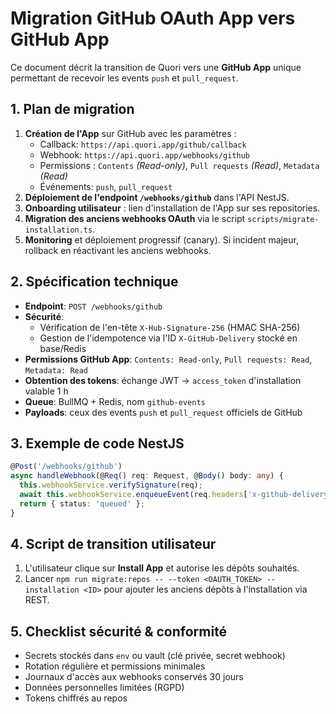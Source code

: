 # Migration GitHub OAuth App vers GitHub App

Ce document décrit la transition de Quori vers une **GitHub App** unique permettant de recevoir les events `push` et `pull_request`.

## 1. Plan de migration

1. **Création de l\'App** sur GitHub avec les paramètres :
   - Callback: `https://api.quori.app/github/callback`
   - Webhook: `https://api.quori.app/webhooks/github`
   - Permissions : `Contents` *(Read-only)*, `Pull requests` *(Read)*, `Metadata` *(Read)*
   - Événements: `push`, `pull_request`
2. **Déploiement de l\'endpoint `/webhooks/github`** dans l\'API NestJS.
3. **Onboarding utilisateur** : lien d\'installation de l\'App sur ses repositories.
4. **Migration des anciens webhooks OAuth** via le script `scripts/migrate-installation.ts`.
5. **Monitoring** et déploiement progressif (canary). Si incident majeur, rollback en réactivant les anciens webhooks.

## 2. Spécification technique

- **Endpoint**: `POST /webhooks/github`
- **Sécurité**:
  - Vérification de l\'en-tête `X-Hub-Signature-256` (HMAC SHA-256)
  - Gestion de l\'idempotence via l\'ID `X-GitHub-Delivery` stocké en base/Redis
- **Permissions GitHub App**: `Contents: Read-only`, `Pull requests: Read`, `Metadata: Read`
- **Obtention des tokens**: échange JWT → `access_token` d\'installation valable 1 h
- **Queue**: BullMQ + Redis, nom `github-events`
- **Payloads**: ceux des events `push` et `pull_request` officiels de GitHub

## 3. Exemple de code NestJS

```ts
@Post('/webhooks/github')
async handleWebhook(@Req() req: Request, @Body() body: any) {
  this.webhookService.verifySignature(req);
  await this.webhookService.enqueueEvent(req.headers['x-github-delivery'] as string, body);
  return { status: 'queued' };
}
```

## 4. Script de transition utilisateur

1. L\'utilisateur clique sur **Install App** et autorise les dépôts souhaités.
2. Lancer `npm run migrate:repos -- --token <OAUTH_TOKEN> --installation <ID>` pour ajouter les anciens dépôts à l\'installation via REST.

## 5. Checklist sécurité & conformité

- Secrets stockés dans `env` ou vault (clé privée, secret webhook)
- Rotation régulière et permissions minimales
- Journaux d\'accès aux webhooks conservés 30 jours
- Données personnelles limitées (RGPD)
- Tokens chiffrés au repos
